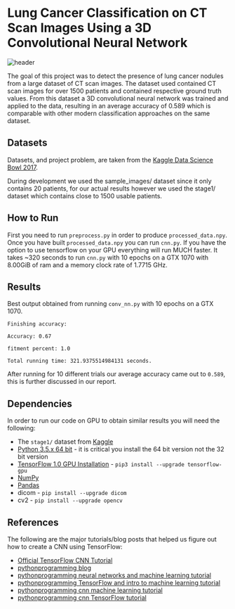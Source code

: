 # Lung Cancer Classification on CT Scan Images Using a 3D Convolutional Neural Network

![header](https://www.kaggle.io/svf/1028993/84c1f676416439fdd579990e4105d8c7/__results___files/__results___7_1.png)

The goal of this project was to detect the presence of lung cancer nodules from a large dataset of CT scan images. The dataset used contained CT scan images for over 1500 patients and contained respective ground truth values. From this dataset a 3D convolutional neural network was trained and applied to the data, resulting in an average accuracy of 0.589 which is comparable with other modern classification approaches on the same dataset.

## Datasets

Datasets, and project problem, are taken from the [Kaggle Data Science Bowl 2017](https://www.kaggle.com/c/data-science-bowl-2017/data).

During development we used the sample_images/ dataset since it only contains 20 patients, for our actual results however we used the stage1/ dataset which contains close to 1500 usable patients.

## How to Run

First you need to run `preprocess.py` in order to produce `processed_data.npy`. Once you have built `processed_data.npy` you can run `cnn.py`. If you have the option to use tensorflow on your GPU everything will run MUCH faster. It takes ~320 seconds to run `cnn.py` with 10 epochs on a GTX 1070 with 8.00GiB of ram and a memory clock rate of 1.7715 GHz.

## Results

Best output obtained from running `conv_nn.py` with 10 epochs on a GTX 1070.

`Finishing accuracy:`

`Accuracy: 0.67`

`fitment percent: 1.0`

`Total running time: 321.9375514984131 seconds.`

After running for 10 different trials our average accuracy came out to `0.589`, this is further discussed in our report.

## Dependencies

In order to run our code on GPU to obtain similar results you will need the following:
- The `stage1/` dataset from [Kaggle](https://www.kaggle.com/c/data-science-bowl-2017/data)
- [Python 3.5.x 64 bit](https://www.python.org/downloads/release/python-352/) - it is critical you install the 64 bit version not the 32 bit version
- [TensorFlow 1.0 GPU Installation](https://www.tensorflow.org/install/install_windows) - `pip3 install --upgrade tensorflow-gpu`
- [NumPy](http://www.numpy.org/)
- [Pandas](http://pandas.pydata.org/)
- dicom - `pip install --upgrade dicom`
- cv2 - `pip install --upgrade opencv`

## References

The following are the major tutorials/blog posts that helped us figure out how to create a CNN using TensorFlow:
- [Official TensorFlow CNN Tutorial](https://www.tensorflow.org/tutorials/deep_cnn)
- [pythonprogramming blog](https://pythonprogramming.net/)
- [pythonprogramming neural networks and machine learning tutorial](https://pythonprogramming.net/neural-networks-machine-learning-tutorial/)
- [pythonprogramming TensorFlow and intro to machine learning tutorial](https://pythonprogramming.net/tensorflow-introduction-machine-learning-tutorial/)
- [pythonprogramming cnn machine learning tutorial](https://pythonprogramming.net/convolutional-neural-network-cnn-machine-learning-tutorial/)
- [pythonprogramming cnn TensorFlow tutorial](https://pythonprogramming.net/cnn-tensorflow-convolutional-nerual-network-machine-learning-tutorial/)
